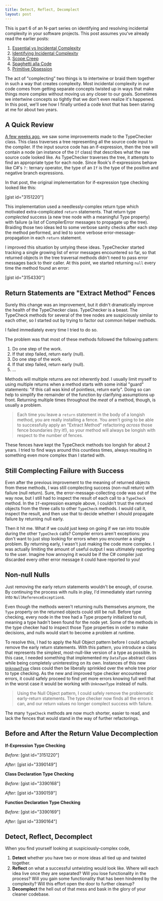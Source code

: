 ```yaml
---
title: Detect, Reflect, Decomplect
layout: post
---
```


This is part 6 of an N-part series on identifying and resolving incidental complexity in your software projects.  This post assumes you've already read the earlier posts:
<ol>
    <li><a href="http://www.headspring.com/blog/developer-deep-dive/essential-vs-incidental-complexity/">Essential vs Incidental Complexity</a></li>
    <li><a href="http://www.headspring.com/blog/developer-deep-dive/identifying-incidental-complexity/">Identifying Incidental Complexity</a></li>
    <li><a href="http://www.headspring.com/blog/developer-deep-dive/scope-creep/">Scope Creep</a></li>
    <li><a href="http://www.headspring.com/blog/developer-deep-dive/spaghetti-alla-code/">Spaghetti alla Code</a></li>
    <li><a href="http://www.headspring.com/blog/developer-deep-dive/primitive-obsession/">Primitive Obsession</a></li>
</ol>

The act of "complecting" two things is to intertwine or braid them together in such a way that creates complexity.  Most incidental complexity in our code comes from getting separate concepts twisted up in ways that make things more complex without moving us any closer to our goals.  Sometimes we intertwine concepts so tightly that we don't even realize it's happened.  In this post, we'll see how I finally untied a code knot that has been staring at me for about two years.<!--more-->

<h2>A Quick Review</h2>
<a href="http://www.headspring.com/blog/developer-deep-dive/identifying-incidental-complexity/">A few weeks ago</a>, we saw some improvements made to the TypeChecker class.  This class traverses a tree representing all the source code input to the compiler.  If the input source code has an if-expression, then the tree will contain a node (an instance of the <code>If</code> class) that describes what the raw source code looked like.  As TypeChecker traverses the tree, it attempts to find an appropriate type for each node.  Since Rook's if-expressions behave like C#'s <code>?:</code> ternary operator, the type of an <code>If</code> is the type of the positive and negative branch expressions.

In that post, the original implementation for if-expression type checking looked like this:

[gist id="3151220"]

This implementation used a needlessly-complex return type which motivated extra-complicated <code>return</code> statements.  That return type <em>complected</em> success (a new tree node with a meaningful Type property) with failure (a list of CompilerError messages to propagate up the tree).  Braiding those two ideas led to some verbose sanity checks after each step the method performed, and led to some verbose error-message-propagation in each <code>return</code> statement.

I improved this situation by untying these ideas.  TypeChecker started tracking a single growing list of error messages encountered so far, so that returned objects in the tree traversal methods didn't need to pass error messages back to their caller.  At this point, we started returning <code>null</code> every time the method found an error:

[gist id="3154330"]

<h2>Return Statements are "Extract Method" Fences</h2>

Surely this change was an improvement, but it didn't dramatically improve the health of the TypeChecker class.  TypeChecker is a beast.  The TypeCheck methods for several of the tree nodes are suspiciously similar to each other, so I started out by trying to factor out common helper methods.

I failed immediately every time I tried to do so.

The problem was that most of these methods followed the following pattern:
<ol>
    <li>Do one step of the work.</li>
    <li>If that step failed, return early (null).</li>
    <li>Do one step of the work.</li>
    <li>If that step failed, return early (null).</li>
    <li>...</li>
</ol>

Methods will multiple returns are not inherently <em>bad</em>.  I usually limit myself to using multiple returns when a method starts with some initial "guard" statements: "if this call was kind of pointless, return early".  Doing so can help to simplify the remainder of the function by clarifying assumptions up front.  Returning multiple times throughout the <em>meat</em> of a method, though, is usually a problem.

<blockquote>
    Each time you leave a <code>return</code> statement in the body of a longish method, you are really installing a fence.  You aren't going to be able to successfully apply an "Extract Method" refactoring <em>across</em> those fence boundaries (try it!), so your method will always be longish with respect to the number of fences.
</blockquote>

These fences have kept the TypeCheck methods too longish for about 2 years.  I tried to find ways around this countless times, always resulting in something even more complex than I started with.

<h2>Still Complecting Failure with Success</h2>

Even after the previous improvement to the meaning of returned objects from these methods, I was still complecting success (non-null return) with failure (null return).  Sure, the error-message-collecting code was out of the way now, but I still had to inspect the result of each call to a <code>TypeCheck</code> method.  In the <code>If</code>-expression example above, I couldn't trust the returned objects from the three calls to other <code>TypeCheck</code> methods.  I would call it, inspect the result, and then use that to decide whether I should propagate failure by returning null early.

Then it hit me.  What if we could just keep on going if we ran into trouble during the other <code>TypeCheck</code> calls?  Compiler errors aren't exceptions: you don't want to just stop looking for errors when you encounter a single problem.  By returning early, I wasn't just making the code more complex.  I was actually limiting the amount of useful output I was ultimately reporting to the user.  Imagine how annoying it would be if the C# compiler just discarded every other error message it could have reported to you!

<h2>Non-null Nulls</h2>

Just removing the early return statements wouldn't be enough, of course.  By continuing the process with nulls in play, I'd immediately start running into <code>NullReferenceException</code>s.

Even though the methods weren't returning nulls themselves anymore, the <code>Type</code> property on the returned objects could still be null.  Before type checking, every node in the tree had a Type property initialized to null, meaning a type hadn't been found for the node yet.  Some of the methods in the type checker had to inspect those Type properties in order to make decisions, and nulls would start to become a problem at runtime.

To resolve this, I had to apply the Null Object pattern before I could actually remove the early return statements.  With this pattern, you introduce a class that represents the simplest, most-null-like version of a type as possible.  In this case, I needed something that implemented my <code>DataType</code> abstract class while being completely uninteresting on its own.  Instances of this new <a href="https://github.com/plioi/rook/commit/52686db2b801f414c932f92e390f44ab68c7040b"><code>UnknownType</code></a> class could then be liberally sprinkled over the whole tree prior to type checking.  As the new and improved type checker encountered errors, it could safely proceed to find yet more errors knowing full well that in the worst case it would be working with <code>UnknownType</code> instead of nulls.

<blockquote>Using the Null Object pattern, I could safely remove the problematic early-return statements.  The type checker now finds all the errors it can, and our return values no longer complect success with failure.</blockquote>

The many <code>TypeCheck</code> methods are now much shorter, easier to read, and lack the fences that would stand in the way of further refactorings.

<h2>Before and After the Return Value Decomplection</h2>

<strong>If-Expression Type Checking</strong>

<em>Before:</em>
[gist id="3151220"]

<em>After:</em>
[gist id="3390149"]


<strong>Class Declaration Type Checking</strong>

<em>Before:</em>
[gist id="3390168"]

<em>After:</em>
[gist id="3390159"]


<strong>Function Declaration Type Checking</strong>

<em>Before:</em>
[gist id="3390169"]

<em>After:</em>
[gist id="3390164"]

<h2>Detect, Reflect, Decomplect</h2>
When you find yourself looking at suspiciously-complex code,
<ol>
    <li><strong>Detect</strong> whether you have two or more ideas all tied up and twisted together.</li>
    <li><strong>Reflect</strong> on what a successful untwisting would look like.  Where will each idea live once they are separated?  Will you lose functionality in the process?  Will you gain some functionality that has been hindered by the complexity?  Will this effort open the door to further cleanup?</li>
    <li><strong>Decomplect</strong> the hell out of that mess and bask in the glory of your cleaner codebase.</li>
</ol>